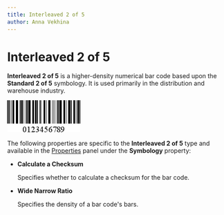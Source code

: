 ```yaml
---
title: Interleaved 2 of 5
author: Anna Vekhina
---
```

# Interleaved 2 of 5

**Interleaved 2 of 5** is a higher-density numerical bar code based upon the **Standard 2 of 5** symbology. It is used primarily in the distribution and warehouse industry.

![](../../../../images/eurd-web-bar-code-interleaved-2-of-5.png)

The following properties are specific to the **Interleaved 2 of 5** type and available in the [Properties](../../report-designer-tools/ui-panels/properties-panel.md) panel under the **Symbology** property:

* **Calculate a Checksum**

    Specifies whether to calculate a checksum for the bar code.

* **Wide Narrow Ratio**

    Specifies the density of a bar code's bars.